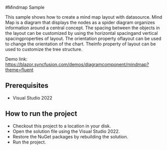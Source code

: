 #Mindmap Sample

This sample shows how to create a mind map layout with datasource. Mind Map is a diagram that displays the nodes as a spider diagram organizes information around a central concept.  The spacing between the objects in the layout can be customized by using the horizontal spacingand vertical spacingproperties of layout. The orientation property oflayout can be used to change the orientation of the chart. Theinfo property of layout can be used to customize the tree structure.

Demo link:
https://blazor.syncfusion.com/demos/diagramcomponent/mindmap?theme=fluent

## Prerequisites

* Visual Studio 2022

## How to run the project

* Checkout this project to a location in your disk.
* Open the solution file using the Visual Studio 2022.
* Restore the NuGet packages by rebuilding the solution.
* Run the project.
